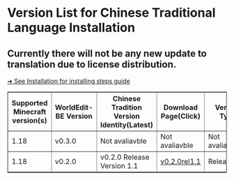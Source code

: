# Version List for Chinese Traditional Language Installation
## Currently there will not be any new update to translation due to license distribution.
<a href="https://github.com/XuPaperCup/WorldEdit-BE/blob/master/README.md#installation" target="#readme_installion">➜ See Installation for installing steps guide</a>

<TABLE border=1 width=100%>
  <tr><th>Supported Minecraft version(s)</th><th>WorldEdit-BE Version</th><th>Chinese Tradition Version Identity(Latest)</th><th>Download Page(Click)</th><th>Version Type</th></tr>
  <tr><td>1.18</td><td>v0.3.0</td><td>Not avaliavble</td><td>Not avaliavble</td><td>Not avaliavble</td></tr>
  <tr><td>1.18</td><td>v0.2.0</td><td>v0.2.0 Release Version 1.1</td><td><a href="https://github.com/XuPaperCup/WorldEdit-BE/releases/tag/v0.2.0rel1.1">v0.2.0rel1.1</td><td>Release(rel)</tr>
</TABLE>
